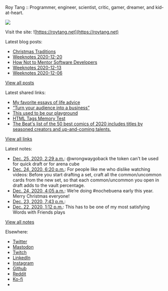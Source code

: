 Roy Tang :: Programmer, engineer, scientist, critic, gamer, dreamer, and kid-at-heart.

![](https://roytang.net/static/img/profile.jpg)

Visit the site: ![https://roytang.net](https://roytang.net)

Latest blog posts:

- [Christmas Traditions](https://roytang.net/2020/12/xmas-traditions/)
- [Weeknotes 2020-12-20](https://roytang.net/2020/12/weeknotes-2020-12-20/)
- [How Not to Mentor Software Developers](https://roytang.net/2020/12/how-not-to-mentor/)
- [Weeknotes 2020-12-13](https://roytang.net/2020/12/weeknotes-2020-12-13/)
- [Weeknotes 2020-12-06](https://roytang.net/2020/12/weeknotes-2020-12-06/)

[View all posts](https://roytang.net/blog)

Latest shared links:

- [My favorite essays of life advice](https://roytang.net/2020/12/my-favorite-essays-of-life-advice/)
- [“Turn your audience into a business”](https://roytang.net/2020/12/turn-your-audience-into-a-business/)
- [This used to be our playground](https://roytang.net/2020/12/this-used-to-be-our-playground/)
- [HTML Tags Memory Test](https://roytang.net/2020/12/html-tags-memory-test/)
- [The Beat&#x27;s list of the 50 best comics of 2020 includes titles by seasoned creators and up-and-coming talents.](https://roytang.net/2020/12/the-beats-list-of-the-50-best-comics-of-2020-includes-titles-by-seasoned-creators-and-up-and-coming-/)

[View all links](https://roytang.net/links)

Latest notes:

- [Dec. 25, 2020, 2:29 a.m.](https://roytang.net/2020/12/1342417270094479360/): @wrongwaygoback the token can&#x27;t be used for quick draft or for arena cube
- [Dec. 24, 2020, 6:20 p.m.](https://roytang.net/2020/12/ggvzbuq/): For people like me who dislike watching videos: Before you start drafting a set, craft all the common/uncommon cards from the new set, so that each common/uncommon you open in draft adds to the vault percentage.
- [Dec. 24, 2020, 4:05 a.m.](https://roytang.net/2020/12/1342078964311834627/): We’re doing #nochebuena early this year. Merry Christmas everyone!
- [Dec. 23, 2020, 7:43 p.m.](https://roytang.net/2020/12/1341952566423273473/): 
- [Dec. 22, 2020, 1:12 p.m.](https://roytang.net/2020/12/1341491804571455490/): This has to be one of my most satisfying Words with Friends plays

[View all notes](https://roytang.net/notes)

Elsewhere:

- [Twitter](https://twitter.com/roytang)
- [Mastodon](https://mastodon.technology/@roytang)
- [Twitch](https://twitch.tv/twitchyroy)
- [LinkedIn](https://www.linkedin.com/in/roytang)
- [Instagram](https://instagram.com/roytang0400)
- [Github](https://github.com/roytang)
- [Reddit](https://reddit.com/u/hungryroy)
- [Ko-fi](https://ko-fi.com/roytang)
- [](mailto:hello@roytang.net)